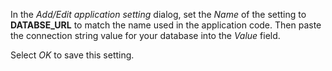 In the *Add/Edit application setting* dialog, set the *Name* of the setting to **DATABSE_URL** to match the name used in the application code.  Then paste the connection string value for your database into the *Value* field.

Select *OK* to save this setting.